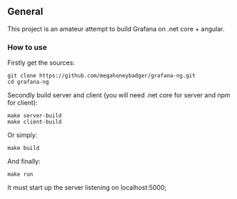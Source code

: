 

## General
This project is an amateur attempt to build  Grafana on .net core + angular.

### How to use
Firstly get the sources:

    git clone https://github.com/megahoneybadger/grafana-ng.git
    cd grafana-ng

Secondly build server and client (you will need .net core for server and npm for client):

    make server-build
    make client-build

Or simply:

    make build
    
And finally:

    make run

It must start up the server listening on localhost:5000;
